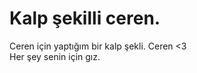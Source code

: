 # Kalp şekilli ceren.
Ceren için yaptığım bir kalp şekli. Ceren &lt;3
<br/>
Her şey senin için gız.
